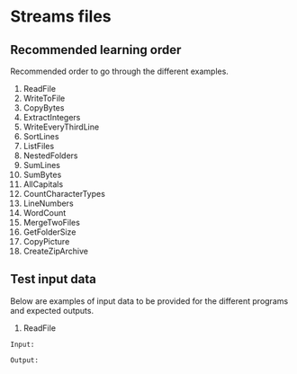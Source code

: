 # Streams files

## Recommended learning order

Recommended order to go through the different examples.

1. ReadFile
2. WriteToFile
3. CopyBytes
4. ExtractIntegers
5. WriteEveryThirdLine
6. SortLines
7. ListFiles
8. NestedFolders
9. SumLines
10. SumBytes
11. AllCapitals
12. CountCharacterTypes
13. LineNumbers
14. WordCount
15. MergeTwoFiles
16. GetFolderSize
17. CopyPicture
18. CreateZipArchive

## Test input data

Below are examples of input data to be provided for the different programs and expected outputs.

1. ReadFile

```
Input:

Output:

```
